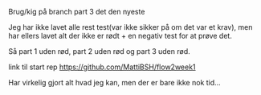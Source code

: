 Brug/kig på branch part 3 det den nyeste


Jeg har ikke lavet alle rest test(var ikke sikker på om det var et krav), men har ellers lavet alt der ikke er rødt + en negativ test for at prøve det.

Så part 1 uden rød, part 2 uden rød og part 3 uden rød.


link til start rep
https://github.com/MattiBSH/flow2week1


Har virkelig gjort alt hvad jeg kan, men der er bare ikke nok tid...

